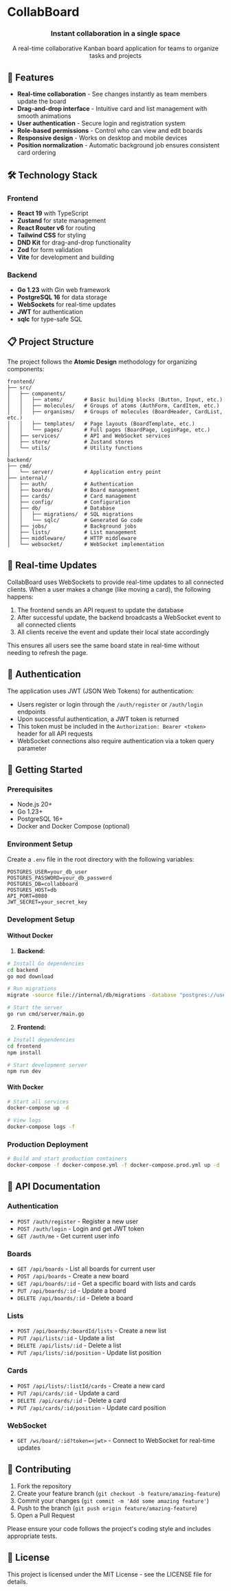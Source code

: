 # CollabBoard

<div align="center">
  <h3>Instant collaboration in a single space</h3>
  <p>A real-time collaborative Kanban board application for teams to organize tasks and projects</p>
</div>

## 🚀 Features

- **Real-time collaboration** - See changes instantly as team members update the board
- **Drag-and-drop interface** - Intuitive card and list management with smooth animations
- **User authentication** - Secure login and registration system
- **Role-based permissions** - Control who can view and edit boards
- **Responsive design** - Works on desktop and mobile devices
- **Position normalization** - Automatic background job ensures consistent card ordering

## 🛠️ Technology Stack

### Frontend
- **React 19** with TypeScript
- **Zustand** for state management
- **React Router v6** for routing
- **Tailwind CSS** for styling
- **DND Kit** for drag-and-drop functionality
- **Zod** for form validation
- **Vite** for development and building

### Backend
- **Go 1.23** with Gin web framework
- **PostgreSQL 16** for data storage
- **WebSockets** for real-time updates
- **JWT** for authentication
- **sqlc** for type-safe SQL

## 📋 Project Structure

The project follows the **Atomic Design** methodology for organizing components:

```
frontend/
├── src/
│   ├── components/
│   │   ├── atoms/       # Basic building blocks (Button, Input, etc.)
│   │   ├── molecules/   # Groups of atoms (AuthForm, CardItem, etc.)
│   │   ├── organisms/   # Groups of molecules (BoardHeader, CardList, etc.)
│   │   ├── templates/   # Page layouts (BoardTemplate, etc.)
│   │   └── pages/       # Full pages (BoardPage, LoginPage, etc.)
│   ├── services/        # API and WebSocket services
│   ├── store/           # Zustand stores
│   └── utils/           # Utility functions
│
backend/
├── cmd/
│   └── server/          # Application entry point
├── internal/
│   ├── auth/            # Authentication
│   ├── boards/          # Board management
│   ├── cards/           # Card management
│   ├── config/          # Configuration
│   ├── db/              # Database
│   │   ├── migrations/  # SQL migrations
│   │   └── sqlc/        # Generated Go code
│   ├── jobs/            # Background jobs
│   ├── lists/           # List management
│   ├── middleware/      # HTTP middleware
│   └── websocket/       # WebSocket implementation
```

## 🔄 Real-time Updates

CollabBoard uses WebSockets to provide real-time updates to all connected clients. When a user makes a change (like moving a card), the following happens:

1. The frontend sends an API request to update the database
2. After successful update, the backend broadcasts a WebSocket event to all connected clients
3. All clients receive the event and update their local state accordingly

This ensures all users see the same board state in real-time without needing to refresh the page.

## 🔐 Authentication

The application uses JWT (JSON Web Tokens) for authentication:

- Users register or login through the `/auth/register` or `/auth/login` endpoints
- Upon successful authentication, a JWT token is returned
- This token must be included in the `Authorization: Bearer <token>` header for all API requests
- WebSocket connections also require authentication via a token query parameter

## 🚀 Getting Started

### Prerequisites

- Node.js 20+
- Go 1.23+
- PostgreSQL 16+
- Docker and Docker Compose (optional)

### Environment Setup

Create a `.env` file in the root directory with the following variables:

```
POSTGRES_USER=your_db_user
POSTGRES_PASSWORD=your_db_password
POSTGRES_DB=collabboard
POSTGRES_HOST=db
API_PORT=8080
JWT_SECRET=your_secret_key
```

### Development Setup

#### Without Docker

1. **Backend:**

```bash
# Install Go dependencies
cd backend
go mod download

# Run migrations
migrate -source file://internal/db/migrations -database "postgres://user:password@localhost/collabboard?sslmode=disable" up

# Start the server
go run cmd/server/main.go
```

2. **Frontend:**

```bash
# Install dependencies
cd frontend
npm install

# Start development server
npm run dev
```

#### With Docker

```bash
# Start all services
docker-compose up -d

# View logs
docker-compose logs -f
```

### Production Deployment

```bash
# Build and start production containers
docker-compose -f docker-compose.yml -f docker-compose.prod.yml up -d
```

## 📝 API Documentation

### Authentication

- `POST /auth/register` - Register a new user
- `POST /auth/login` - Login and get JWT token
- `GET /auth/me` - Get current user info

### Boards

- `GET /api/boards` - List all boards for current user
- `POST /api/boards` - Create a new board
- `GET /api/boards/:id` - Get a specific board with lists and cards
- `PUT /api/boards/:id` - Update a board
- `DELETE /api/boards/:id` - Delete a board

### Lists

- `POST /api/boards/:boardId/lists` - Create a new list
- `PUT /api/lists/:id` - Update a list
- `DELETE /api/lists/:id` - Delete a list
- `PUT /api/lists/:id/position` - Update list position

### Cards

- `POST /api/lists/:listId/cards` - Create a new card
- `PUT /api/cards/:id` - Update a card
- `DELETE /api/cards/:id` - Delete a card
- `PUT /api/cards/:id/position` - Update card position

### WebSocket

- `GET /ws/board/:id?token=<jwt>` - Connect to WebSocket for real-time updates

## 🤝 Contributing

1. Fork the repository
2. Create your feature branch (`git checkout -b feature/amazing-feature`)
3. Commit your changes (`git commit -m 'Add some amazing feature'`)
4. Push to the branch (`git push origin feature/amazing-feature`)
5. Open a Pull Request

Please ensure your code follows the project's coding style and includes appropriate tests.

## 📄 License

This project is licensed under the MIT License - see the LICENSE file for details.
